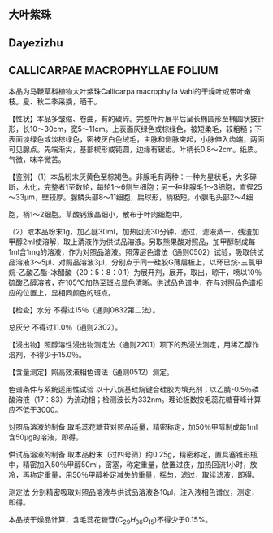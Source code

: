 ## 大叶紫珠

## Dayezizhu

## CALLICARPAE MACROPHYLLAE FOLIUM

本品为马鞭草科植物大叶紫珠Callicarpa macrophylla Vahl的干燥叶或带叶嫩枝。夏、秋二季采摘，晒干。

【性状】本品多皱缩、卷曲，有的破碎。完整叶片展平后呈长椭圆形至椭圆状披针形，长10～30cm，宽5～11cm。上表面灰绿色或棕绿色，被短柔毛，较粗糙；下表面淡绿色或淡棕绿色，密被灰白色绒毛，主脉和侧脉突起，小脉伸入齿端，两面可见腺点。先端渐尖，基部楔形或钝圆，边缘有锯齿。叶柄长0.8～2cm。纸质。气微，味辛微苦。

【鉴别】（1）本品粉末灰黄色至棕褐色。非腺毛有两种：一种为星状毛，大多碎断，木化，完整者1至数轮，每轮1～6侧生细胞；另一种非腺毛1～3细胞，直径25～33μm，壁较厚。腺鳞头部8～11细胞，扁球形，柄极短。小腺毛头部2～4细

胞，柄1～2细胞。草酸钙簇晶细小，散布于叶肉细胞中。

（2）取本品粉末1g，加乙醚30ml，加热回流30分钟，滤过，滤液蒸干，残渣加甲醇2ml使溶解，取上清液作为供试品溶液。另取熊果酸对照品，加甲醇制成每1ml含1mg的溶液，作为对照品溶液。照薄层色谱法（通则0502）试验，吸取供试品溶液3～5μl、对照品溶液3μl，分别点于同一硅胶G薄层板上，以环已烷-三氯甲烷-乙酸乙酯-冰醋酸（20：5：8：0.1）为展开剂，展开，取出，晾干，喷以10％硫酸乙醇溶液，在105℃加热至斑点显色清晰。供试品色谱中，在与对照品色谱相应的位置上，显相同颜色的斑点。

【检查】水分 不得过15％（通则0832第二法）。

总灰分 不得过11.0％（通则2302）。

【浸出物】照醇溶性浸出物测定法（通则2201）项下的热浸法测定，用稀乙醇作溶剂，不得少于15.0％。

【含量测定】照高效液相色谱法（通则0512）测定。

色谱条件与系统适用性试验 以十八烷基硅烷键合硅胶为填充剂；以乙腈-0.5％磷酸溶液（17：83）为流动相；检测波长为332nm。理论板数按毛蕊花糖苷峰计算应不低于3000。

对照品溶液的制备 取毛蕊花糖苷对照品适量，精密称定，加50％甲醇制成每1ml含50μg的溶液，即得。

供试品溶液的制备 取本品粉末（过四号筛）约0.25g，精密称定，置具塞锥形瓶中，精密加入50％甲醇50ml，密塞，称定重量，放置过夜，加热回流1小时，放冷，再称定重量，用50％甲醇补足减失的重量，摇匀，滤过，取续滤液，即得。

测定法 分别精密吸取对照品溶液与供试品溶液各10μl，注入液相色谱仪，测定，即得。

本品按干燥品计算，含毛蕊花糖苷$( C _ { 2 9 } H _ { 3 6 } O _ { 1 5 } )$不得少于0.15%。